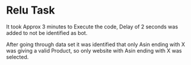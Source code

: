 # Relu Task

It took Approx 3 minutes to Execute the code, Delay of 2 seconds was added to not be identified as bot.

After going through data set it was identified that only Asin ending with X was giving a valid Product, so only website with Asin ending with X was selected.

